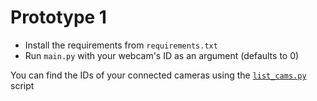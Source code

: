 # Prototype 1

- Install the requirements from `requirements.txt`
- Run `main.py` with your webcam's ID as an argument (defaults to 0)

You can find the IDs of your connected cameras using the [`list_cams.py`](../vcost-prototype-0/list_cams.py) script